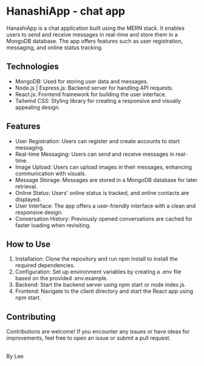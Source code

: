 # HanashiApp - chat app

HanashiApp is a chat application built using the MERN stack. It enables users to send and receive messages in real-time and store them in a MongoDB database. The app offers features such as user registration, messaging, and online status tracking.

## Technologies

- MongoDB: Used for storing user data and messages.
- Node.js | Express.js: Backend server for handling API requests.
- React.js: Frontend framework for building the user interface.
- Tailwind CSS: Styling library for creating a responsive and visually appealing design.

## Features

- User Registration: Users can register and create accounts to start messaging.
- Real-time Messaging: Users can send and receive messages in real-time.
- Image Upload: Users can upload images in their messages, enhancing communication with visuals.
- Message Storage: Messages are stored in a MongoDB database for later retrieval.
- Online Status: Users' online status is tracked, and online contacts are displayed.
- User Interface: The app offers a user-friendly interface with a clean and responsive design.
- Conversation History: Previously opened conversations are cached for faster loading when revisiting.

## How to Use

1. Installation: Clone the repository and run npm install to install the required dependencies.
2. Configuration: Set up environment variables by creating a .env file based on the provided .env.example.
3. Backend: Start the backend server using npm start or node index.js.
4. Frontend: Navigate to the client directory and start the React app using npm start.

## Contributing

Contributions are welcome! If you encounter any issues or have ideas for improvements, feel free to open an issue or submit a pull request.

<br>
By Lee
